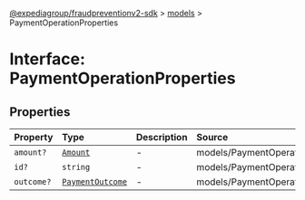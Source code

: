 [@expediagroup/fraudpreventionv2-sdk](../../index.md) > [models](../index.md) > PaymentOperationProperties

# Interface: PaymentOperationProperties

## Properties

| Property | Type | Description | Source |
| :------ | :------ | :------ | :------ |
| `amount?` | [`Amount`](../classes/Amount.md) | - | models/PaymentOperation.ts:53 |
| `id?` | `string` | - | models/PaymentOperation.ts:52 |
| `outcome?` | [`PaymentOutcome`](../classes/PaymentOutcome.md) | - | models/PaymentOperation.ts:54 |
